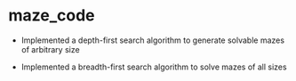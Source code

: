 maze_code
=========

- Implemented a depth-first search algorithm to generate solvable mazes of arbitrary size

- Implemented a breadth-first search algorithm to solve mazes of all sizes


